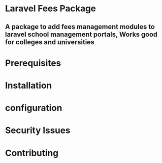 # Laravel Fees Package
## A package to add fees management modules to laravel school management portals, Works good for colleges and universities

# Prerequisites

# Installation

# configuration

# Security Issues

# Contributing
